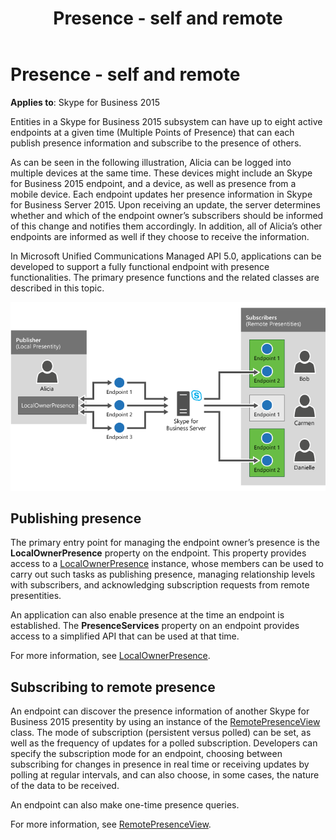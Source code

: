 ﻿---
title: Presence - self and remote
TOCTitle: Presence - self and remote
ms:assetid: 13b41e4f-dff6-46fc-83d9-0ae9ad651a17
ms:mtpsurl: https://msdn.microsoft.com/en-us/library/Dn465964(v=office.16)
ms:contentKeyID: 65239882
ms.date: 07/27/2015
mtps_version: v=office.16
---

# Presence - self and remote


**Applies to**: Skype for Business 2015

Entities in a Skype for Business 2015 subsystem can have up to eight active endpoints at a given time (Multiple Points of Presence) that can each publish presence information and subscribe to the presence of others.

As can be seen in the following illustration, Alicia can be logged into multiple devices at the same time. These devices might include an Skype for Business 2015 endpoint, and a device, as well as presence from a mobile device. Each endpoint updates her presence information in Skype for Business Server 2015. Upon receiving an update, the server determines whether and which of the endpoint owner’s subscribers should be informed of this change and notifies them accordingly. In addition, all of Alicia’s other endpoints are informed as well if they choose to receive the information.

In Microsoft Unified Communications Managed API 5.0, applications can be developed to support a fully functional endpoint with presence functionalities. The primary presence functions and the related classes are described in this topic.

![Presence functions and related classes](images/Dn465964.LocalOwner_RemotePresence(Office.16).png "Presence functions and related classes")

## Publishing presence

The primary entry point for managing the endpoint owner’s presence is the **LocalOwnerPresence** property on the endpoint. This property provides access to a [LocalOwnerPresence](https://msdn.microsoft.com/en-us/library/hh382370\(v=office.16\)) instance, whose members can be used to carry out such tasks as publishing presence, managing relationship levels with subscribers, and acknowledging subscription requests from remote presentities.

An application can also enable presence at the time an endpoint is established. The **PresenceServices** property on an endpoint provides access to a simplified API that can be used at that time.

For more information, see [LocalOwnerPresence](https://msdn.microsoft.com/en-us/library/dd279776\(v=office.16\)).

## Subscribing to remote presence

An endpoint can discover the presence information of another Skype for Business 2015 presentity by using an instance of the [RemotePresenceView](https://msdn.microsoft.com/en-us/library/hh381152\(v=office.16\)) class. The mode of subscription (persistent versus polled) can be set, as well as the frequency of updates for a polled subscription. Developers can specify the subscription mode for an endpoint, choosing between subscribing for changes in presence in real time or receiving updates by polling at regular intervals, and can also choose, in some cases, the nature of the data to be received.

An endpoint can also make one-time presence queries.

For more information, see [RemotePresenceView](remotepresenceview.md).


